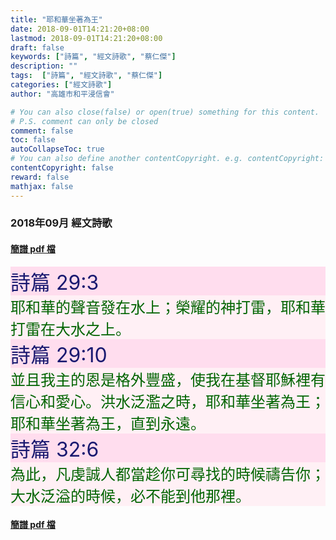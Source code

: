 ```yaml
---
title: "耶和華坐著為王"
date: 2018-09-01T14:21:20+08:00
lastmod: 2018-09-01T14:21:20+08:00
draft: false
keywords: ["詩篇", "經文詩歌", "蔡仁傑"]
description: ""
tags:  ["詩篇", "經文詩歌", "蔡仁傑"]
categories: ["經文詩歌"]
author: "高雄市和平浸信會"

# You can also close(false) or open(true) something for this content.
# P.S. comment can only be closed
comment: false
toc: false
autoCollapseToc: true
# You can also define another contentCopyright. e.g. contentCopyright: "This is another copyright."
contentCopyright: false
reward: false
mathjax: false
---
```


### 2018年09月 經文詩歌

#### [簡譜 pdf 檔](/pdf-h/h201809.pdf "耶和華坐著為王")

<div style="background-color:#FFDDEE"><font size="6", color="#191970">
詩篇 29:3
</font>
</div>

<div style="background-color:#FFF0F5"><font size="5", color="#006400">
耶和華的聲音發在水上；榮耀的神打雷，耶和華打雷在大水之上。
</font>
</div>

<div style="background-color:#FFDDEE"><font size="6", color="#191970">
詩篇 29:10
</font>
</div>

<div style="background-color:#FFF0F5"><font size="5", color="#006400">
並且我主的恩是格外豐盛，使我在基督耶穌裡有信心和愛心。洪水泛濫之時，耶和華坐著為王；耶和華坐著為王，直到永遠。
</font>
</div>

<div style="background-color:#FFDDEE"><font size="6", color="#191970">
詩篇 32:6
</font>
</div>

<div style="background-color:#FFF0F5"><font size="5", color="#006400">
為此，凡虔誠人都當趁你可尋找的時候禱告你；大水泛溢的時候，必不能到他那裡。
</font>
</div>

#### [簡譜 pdf 檔](/pdf-h/h201809.pdf "耶和華坐著為王")